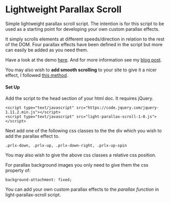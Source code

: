 Lightweight Parallax Scroll
=====================

Simple lightweight parallax scroll script. The intention is for this script to be used as a starting point for developing your own custom parallax effects.

It simply scrolls elements at different speeds/direction in relation to the rest of the DOM.  Four parallax effects have been defined in the script but more can easily be added as you need them.

Have a look at the demo [here](http://rossmchugh.com/demos/light-parallax-scroll/ "Light Parallax Scroll").  And for more information see my [blog post](http://rossmchugh.com/lightweight-parallax-scrolling/).

You may also wish to **add smooth scrolling** to your site to give it a nicer effect, I followed [this method](http://bassta.bg/2013/05/smooth-page-scrolling-with-tweenmax/ "Smooth page scrolling with TweenMax").

#### Set Up
Add the script to the head section of your html doc.  It requires jQuery.
```
<script type="text/javascript" src="https://code.jquery.com/jquery-1.11.2.min.js"></script>
<script type="text/javascript" src="light-parallax-scroll-1-0.js"></script>
```
Next add one of the following css classes to the the div which you wish to add the parallax effect to.
```
.prlx-down, .prlx-up, .prlx-down-right, .prlx-up-spin
```
You may also wish to give the above css classes a relative css position.

For parallax background images you only need to give them the css property of:
```
background-attachment: fixed;
```

You can add your own custom parallax effects to the *parallax function* in light-parallax-scroll script.